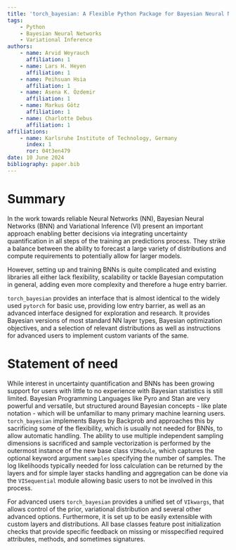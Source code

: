 ```yaml
---
title: 'torch_bayesian: A Flexible Python Package for Bayesian Neural Networks in PyTorch'
tags:
    - Python
    - Bayesian Neural Networks
    - Variational Inference
authors:
    - name: Arvid Weyrauch
      affiliation: 1
    - name: Lars H. Heyen
      affiliation: 1
    - name: Peihsuan Hsia
      affiliation: 1
    - name: Asena K. Özdemir
      affiliation: 1
    - name: Markus Götz
      affiliation: 1
    - name: Charlotte Debus
      affiliation: 1
affiliations:
    - name: Karlsruhe Institute of Technology, Germany
      index: 1
      ror: 04t3en479
date: 10 June 2024
bibliography: paper.bib
---
```


# Summary

In the work towards reliable Neural Networks (NN), Bayesian Neural Networks (BNN) and
Variational Inference (VI) present an important approach enabling better decisions via
integrating uncertainty quantification in all steps of the training an predictions
process. They strike a balance between the ability to forecast a large variety of
distributions and compute requirements to potentially allow for larger models.

However, setting up and training BNNs is quite complicated and existing libraries all
either lack flexibility, scalability or tackle Bayesian computation in general, adding
even more complexity and therefore a huge entry barrier.

`torch_bayesian` provides an interface that is almost identical to the widely used
`pytorch` for basic use, providing low entry barrier, as well as an advanced interface
designed for exploration and research. It provides Bayesian versions of most standard
NN layer types, Bayesian optimization objectives, and a selection of relevant
distributions as well as instructions for advanced users to implement custom variants of
the same.

# Statement of need

While interest in uncertainty quantification and BNNs has been growing support for users
with little to no experience with Bayesian statistics is still limited. Bayesian
Programming Languages like Pyro and Stan are very powerful and versatile, but structured
around Bayesian concepts - like plate notation - which will be unfamiliar to many
primary machine learning users. `torch_bayesian` implements Bayes by Backprob and
approaches this by sacrificing some of the flexibility, which is usually not needed for
BNNs, to allow automatic handling. The ability to use multiple independent sampling
dimensions is sacrificed and sample vectorization is performed by the outermost instance
of the new base class `VIModule`, which captures the optional keyword argument `samples`
specifying the number of samples.
The log likelihoods typically needed for loss calculation can be returned by the layers
and for simple layer stacks handling and aggregation can be done via the `VISequential`
module allowing basic users to not be involved in this process.

For advanced users `torch_bayesian` provides a unified set of `VIkwargs`, that allows
control of the prior, variational distribution and several other advanced options.
Furthermore, it is set up to be easily extensible with custom layers and distributions.
All base classes feature post initialization checks that provide specific feedback on
missing or misspecified required attributes, methods, and sometimes signatures.

